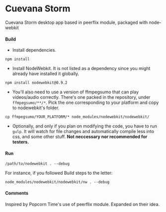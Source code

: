 # Cuevana Storm

Cuevana Storm desktop app based in peerflix module, packaged with node-webkit

#### Build

- Install dependencies.

`npm install`

- Install NodeWebkit. It is not listed as a dependency since you might already have installed it globally.

`npm install nodewebkit@0.9.2`

- You'll also need to use a version of ffmpegsumo that can play videos/audio correctly. There's one packed in the repository, under `ffmpegsumo/**/*`. Pick the one corresponding to your platform and copy to nodewebkit's folder.

`cp ffmpegsumo/YOUR_PLATFORM/* node_modules/nodewebkit/nodewebkit/`

- Optionally, and only if you plan on modifying the code, you have to run `gulp`. It will watch for file changes and automatically compile less into css, and some other stuff. **Not neccessary nor recommended for testers.**

#### Run

`/path/to/nodewebkit . --debug`

For instance, if you followed Build steps to the letter:

`node_modules/nodewebkit/nodewebkit/nw . --debug`

#### Comments

Inspired by Popcorn Time's use of peerflix module. Expanded on their idea.
